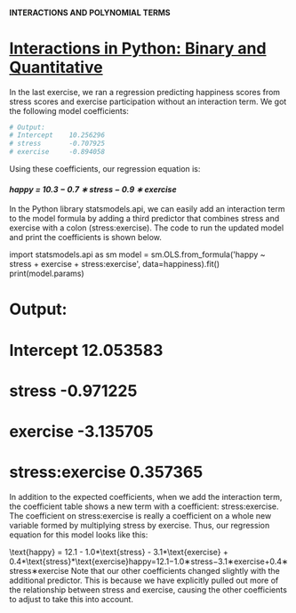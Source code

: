 #### INTERACTIONS AND POLYNOMIAL TERMS

# [Interactions in Python: Binary and Quantitative](https://www.codecademy.com/courses/linear-regression-mssp/lessons/stats-interactions-and-polynomial-terms-in-multiple-regression/exercises/interactions-in-python-binary-and-quantitative)

In the last exercise, we ran a regression predicting happiness scores from stress scores and exercise participation without an interaction term. 
We got the following model coefficients:
```py
# Output:
# Intercept    10.256296
# stress       -0.707925
# exercise     -0.894058
```
Using these coefficients, our regression equation is:
<h4>
    <em>
        happy = 10.3 − 0.7 ∗ stress − 0.9 ∗ exercise
    </em>
</h4>

In the Python library statsmodels.api, we can easily add an interaction term to the model formula by adding a third predictor that combines stress and exercise with a colon (stress:exercise). The code to run the updated model and print the coefficients is shown below.

import statsmodels.api as sm
model = sm.OLS.from_formula('happy ~ stress + exercise + stress:exercise', data=happiness).fit()
print(model.params)
 
# Output:
# Intercept          12.053583
# stress             -0.971225
# exercise           -3.135705
# stress:exercise     0.357365
In addition to the expected coefficients, when we add the interaction term, the coefficient table shows a new term with a coefficient: stress:exercise. The coefficient on stress:exercise is really a coefficient on a whole new variable formed by multiplying stress by exercise. Thus, our regression equation for this model looks like this:

\text{happy} = 12.1 - 1.0*\text{stress} - 3.1*\text{exercise} + 0.4*\text{stress}*\text{exercise}happy=12.1−1.0∗stress−3.1∗exercise+0.4∗stress∗exercise
Note that our other coefficients changed slightly with the additional predictor. This is because we have explicitly pulled out more of the relationship between stress and exercise, causing the other coefficients to adjust to take this into account.

